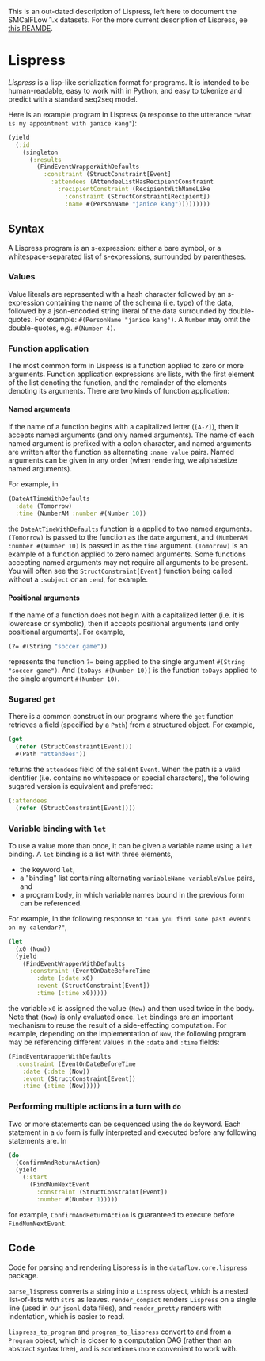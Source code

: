 This is an out-dated description of Lispress, left here to document the SMCalFLow
1.x datasets. For the more current description of Lispress, 
ee [this REAMDE](README-LISPRESS.md).

# Lispress

*Lispress* is a lisp-like serialization format for programs.
It is intended to be human-readable, easy to work with in Python, and easy to
tokenize and predict with a standard seq2seq model.


Here is an example program in Lispress (a response to the utterance
`"what is my appointment with janice kang"`):
```clojure
(yield
  (:id
    (singleton
      (:results
        (FindEventWrapperWithDefaults
          :constraint (StructConstraint[Event]
            :attendees (AttendeeListHasRecipientConstraint
              :recipientConstraint (RecipientWithNameLike
                :constraint (StructConstraint[Recipient])
                :name #(PersonName "janice kang")))))))))
```


## Syntax

A Lispress program is an s-expression: either
a bare symbol, or
a whitespace-separated list of s-expressions, surrounded by parentheses.

### Values

Value literals are represented with a hash character followed by an
s-expression containing the name of the schema (i.e. type) of the data, followed by a
json-encoded string literal of the data surrounded by double-quotes.
For example: `#(PersonName "janice kang")`.
A `Number` may omit the double-quotes, e.g. `#(Number 4)`.

### Function application

The most common form in Lispress is a function applied to zero or more
arguments.
Function application expressions are lists,
with the first element of the list denoting the function,
and the remainder of the elements denoting its arguments.
There are two kinds of function application:

#### Named arguments
If the name of a function begins with a capitalized letter (`[A-Z]`),
then it accepts named arguments (and only named arguments).
The name of each named argument is prefixed with a colon character,
and named arguments are written after the function as alternating
`:name value` pairs.
Named arguments can be given in any order (when rendering, we alphabetize named arguments).

For example, in
```clojure
(DateAtTimeWithDefaults
  :date (Tomorrow)
  :time (NumberAM :number #(Number 10))
```
the `DateAtTimeWithDefaults` function is a applied to two named arguments.
`(Tomorrow)` is passed to the function as the `date` argument, and
`(NumberAM :number #(Number 10)` is passed in as the `time` argument.
`(Tomorrow)` is an example of a function applied to zero named arguments.
Some functions accepting named arguments may not require all arguments to be present.
You will often see the `StructConstraint[Event]` function being called without
a `:subject` or an `:end`, for example.

#### Positional arguments
If the name of a function does not begin with a capitalized letter
(i.e. it is lowercase or symbolic), then it accepts positional
arguments (and only positional arguments).
For example,
```clojure
(?= #(String "soccer game"))
```
represents the function `?=` being
applied to the single argument `#(String "soccer game")`.
And `(toDays #(Number 10))` is the function `toDays` applied to the single
argument `#(Number 10)`.


### Sugared `get`

There is a common construct in our programs where the `get` function
retrieves a field (specified by a `Path`) from a structured object.
For example,
```clojure
(get
  (refer (StructConstraint[Event]))
  #(Path "attendees"))
```
returns the `attendees` field of the salient `Event`.
When the path is a valid identifier (i.e. contains no whitespace or special
characters), the following sugared version is equivalent and preferred:
```clojure
(:attendees
  (refer (StructConstraint[Event])))
```




### Variable binding with `let`

To use a value more than once, it can be given a variable name using a `let`
binding.
A `let` binding is a list with three elements,
- the keyword `let`,
- a "binding" list containing alternating `variableName variableValue` pairs, and
- a program body, in which variable names bound in the previous form can be
referenced.

For example, in the following response to `"Can you find some past events on my calendar?"`,
```clojure
(let
  (x0 (Now))
  (yield
    (FindEventWrapperWithDefaults
      :constraint (EventOnDateBeforeTime
        :date (:date x0)
        :event (StructConstraint[Event])
        :time (:time x0)))))
```
the variable `x0` is assigned the value `(Now)` and then used twice in the body.
Note that `(Now)` is only evaluated once.
`let` bindings are an important mechanism to reuse the result of a
side-effecting computation.
For example, depending on the implementation of `Now`, the
following program may be referencing different values in the `:date` and `:time` fields:
```clojure
(FindEventWrapperWithDefaults
  :constraint (EventOnDateBeforeTime
    :date (:date (Now))
    :event (StructConstraint[Event])
    :time (:time (Now)))))
```

### Performing multiple actions in a turn with `do`

Two or more statements can be sequenced using the `do` keyword.
Each statement in a `do` form is fully interpreted and executed before any following
statements are.
In
```clojure
(do
  (ConfirmAndReturnAction)
  (yield
    (:start
      (FindNumNextEvent
        :constraint (StructConstraint[Event])
        :number #(Number 1)))))
```
for example, `ConfirmAndReturnAction` is guaranteed to execute before `FindNumNextEvent`.




## Code

Code for parsing and rendering Lispress is in the `dataflow.core.lispress`
package.

`parse_lispress` converts a string into a `Lispress` object, which is a nested
list-of-lists with `str`s as leaves.
`render_compact` renders `Lispress` on a single line (used in our `jsonl` data
files), and `render_pretty` renders with indentation, which is easier to read.

`lispress_to_program` and `program_to_lispress` convert to and from a `Program` object,
which is closer to a computation DAG (rather than an abstract syntax tree), and
is sometimes more convenient to work with.
